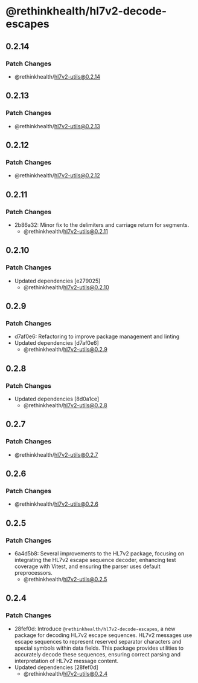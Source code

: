 # @rethinkhealth/hl7v2-decode-escapes

## 0.2.14

### Patch Changes

- @rethinkhealth/hl7v2-utils@0.2.14

## 0.2.13

### Patch Changes

- @rethinkhealth/hl7v2-utils@0.2.13

## 0.2.12

### Patch Changes

- @rethinkhealth/hl7v2-utils@0.2.12

## 0.2.11

### Patch Changes

- 2b86a32: Minor fix to the delimiters and carriage return for segments.
  - @rethinkhealth/hl7v2-utils@0.2.11

## 0.2.10

### Patch Changes

- Updated dependencies [e279025]
  - @rethinkhealth/hl7v2-utils@0.2.10

## 0.2.9

### Patch Changes

- d7af0e6: Refactoring to improve package management and linting
- Updated dependencies [d7af0e6]
  - @rethinkhealth/hl7v2-utils@0.2.9

## 0.2.8

### Patch Changes

- Updated dependencies [8d0a1ce]
  - @rethinkhealth/hl7v2-utils@0.2.8

## 0.2.7

### Patch Changes

- @rethinkhealth/hl7v2-utils@0.2.7

## 0.2.6

### Patch Changes

- @rethinkhealth/hl7v2-utils@0.2.6

## 0.2.5

### Patch Changes

- 6a4d5b8: Several improvements to the HL7v2 package, focusing on integrating the HL7v2 escape sequence decoder, enhancing test coverage with Vitest, and ensuring the parser uses default preprocessors.
  - @rethinkhealth/hl7v2-utils@0.2.5

## 0.2.4

### Patch Changes

- 28fef0d: Introduce `@rethinkhealth/hl7v2-decode-escapes`, a new package for decoding HL7v2 escape sequences. HL7v2 messages use escape sequences to represent reserved separator characters and special symbols within data fields. This package provides utilities to accurately decode these sequences, ensuring correct parsing and interpretation of HL7v2 message content.
- Updated dependencies [28fef0d]
  - @rethinkhealth/hl7v2-utils@0.2.4
